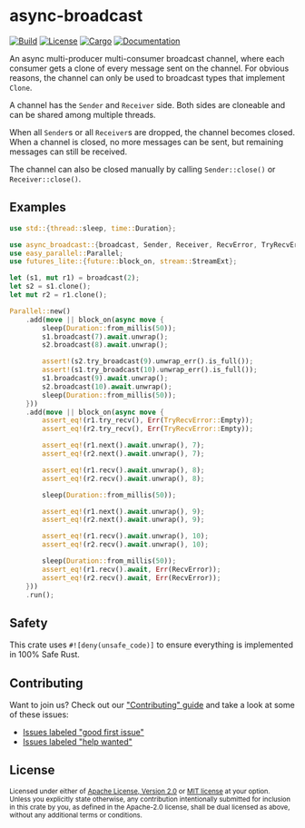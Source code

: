# async-broadcast

[![Build](https://github.com/smol-rs/async-broadcast/workflows/Build%20and%20test/badge.svg)](
https://github.com/smol-rs/async-broadcast/actions)
[![License](https://img.shields.io/badge/license-Apache--2.0_OR_MIT-blue.svg)](
https://github.com/smol-rs/async-broadcast)
[![Cargo](https://img.shields.io/crates/v/async-broadcast.svg)](
https://crates.io/crates/async-broadcast)
[![Documentation](https://docs.rs/async-broadcast/badge.svg)](
https://docs.rs/async-broadcast)

An async multi-producer multi-consumer broadcast channel, where each consumer gets a clone of every
message sent on the channel. For obvious reasons, the channel can only be used to broadcast types
that implement `Clone`.

A channel has the `Sender` and `Receiver` side. Both sides are cloneable and can be shared
among multiple threads.

When all `Sender`s or all `Receiver`s are dropped, the channel becomes closed. When a channel is
closed, no more messages can be sent, but remaining messages can still be received.

The channel can also be closed manually by calling `Sender::close()` or
`Receiver::close()`.

## Examples

```rust
use std::{thread::sleep, time::Duration};

use async_broadcast::{broadcast, Sender, Receiver, RecvError, TryRecvError};
use easy_parallel::Parallel;
use futures_lite::{future::block_on, stream::StreamExt};

let (s1, mut r1) = broadcast(2);
let s2 = s1.clone();
let mut r2 = r1.clone();

Parallel::new()
    .add(move || block_on(async move {
        sleep(Duration::from_millis(50));
        s1.broadcast(7).await.unwrap();
        s2.broadcast(8).await.unwrap();

        assert!(s2.try_broadcast(9).unwrap_err().is_full());
        assert!(s1.try_broadcast(10).unwrap_err().is_full());
        s1.broadcast(9).await.unwrap();
        s2.broadcast(10).await.unwrap();
        sleep(Duration::from_millis(50));
    }))
    .add(move || block_on(async move {
        assert_eq!(r1.try_recv(), Err(TryRecvError::Empty));
        assert_eq!(r2.try_recv(), Err(TryRecvError::Empty));

        assert_eq!(r1.next().await.unwrap(), 7);
        assert_eq!(r2.next().await.unwrap(), 7);

        assert_eq!(r1.recv().await.unwrap(), 8);
        assert_eq!(r2.recv().await.unwrap(), 8);

        sleep(Duration::from_millis(50));

        assert_eq!(r1.next().await.unwrap(), 9);
        assert_eq!(r2.next().await.unwrap(), 9);

        assert_eq!(r1.recv().await.unwrap(), 10);
        assert_eq!(r2.recv().await.unwrap(), 10);

        sleep(Duration::from_millis(50));
        assert_eq!(r1.recv().await, Err(RecvError));
        assert_eq!(r2.recv().await, Err(RecvError));
    }))
    .run();
```

## Safety
This crate uses ``#![deny(unsafe_code)]`` to ensure everything is implemented in
100% Safe Rust.

## Contributing
Want to join us? Check out our ["Contributing" guide][contributing] and take a
look at some of these issues:

- [Issues labeled "good first issue"][good-first-issue]
- [Issues labeled "help wanted"][help-wanted]

[contributing]: https://github.com/smol-rs/async-broadcast/blob/master/.github/CONTRIBUTING.md
[good-first-issue]: https://github.com/smol-rs/async-broadcast/labels/good%20first%20issue
[help-wanted]: https://github.com/smol-rs/async-broadcast/labels/help%20wanted

## License

<sup>
Licensed under either of <a href="LICENSE-APACHE">Apache License, Version
2.0</a> or <a href="LICENSE-MIT">MIT license</a> at your option.
</sup>

<br/>

<sub>
Unless you explicitly state otherwise, any contribution intentionally submitted
for inclusion in this crate by you, as defined in the Apache-2.0 license, shall
be dual licensed as above, without any additional terms or conditions.
</sub>
